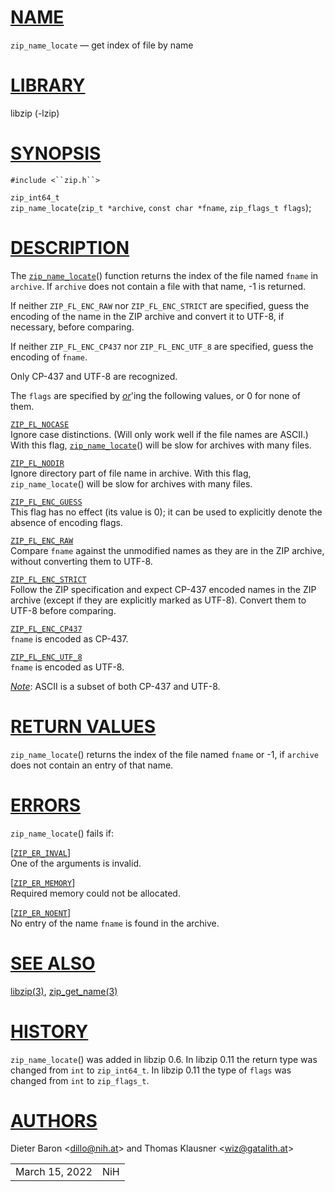# [NAME](#NAME)

`zip_name_locate` — get index of file by name

# [LIBRARY](#LIBRARY)

libzip (-lzip)

# [SYNOPSIS](#SYNOPSIS)

`#include <``zip.h``>`

`zip_int64_t`  
`zip_name_locate`(`zip_t *archive`, `const char *fname`,
`zip_flags_t flags`);

# [DESCRIPTION](#DESCRIPTION)

The [`zip_name_locate`](#zip_name_locate)() function returns the index
of the file named `fname` in `archive`. If `archive` does not contain a
file with that name, -1 is returned.

If neither `ZIP_FL_ENC_RAW` nor `ZIP_FL_ENC_STRICT` are specified, guess
the encoding of the name in the ZIP archive and convert it to UTF-8, if
necessary, before comparing.

If neither `ZIP_FL_ENC_CP437` nor `ZIP_FL_ENC_UTF_8` are specified,
guess the encoding of `fname`.

Only CP-437 and UTF-8 are recognized.

The `flags` are specified by [*or*](#or)'ing the following values, or 0
for none of them.

[`ZIP_FL_NOCASE`](#ZIP_FL_NOCASE)  
Ignore case distinctions. (Will only work well if the file names are
ASCII.) With this flag, [`zip_name_locate`](#zip_name_locate~2)() will
be slow for archives with many files.

[`ZIP_FL_NODIR`](#ZIP_FL_NODIR)  
Ignore directory part of file name in archive. With this flag,
`zip_name_locate`() will be slow for archives with many files.

[`ZIP_FL_ENC_GUESS`](#ZIP_FL_ENC_GUESS)  
This flag has no effect (its value is 0); it can be used to explicitly
denote the absence of encoding flags.

[`ZIP_FL_ENC_RAW`](#ZIP_FL_ENC_RAW)  
Compare `fname` against the unmodified names as they are in the ZIP
archive, without converting them to UTF-8.

[`ZIP_FL_ENC_STRICT`](#ZIP_FL_ENC_STRICT)  
Follow the ZIP specification and expect CP-437 encoded names in the ZIP
archive (except if they are explicitly marked as UTF-8). Convert them to
UTF-8 before comparing.

[`ZIP_FL_ENC_CP437`](#ZIP_FL_ENC_CP437)  
`fname` is encoded as CP-437.

[`ZIP_FL_ENC_UTF_8`](#ZIP_FL_ENC_UTF_8)  
`fname` is encoded as UTF-8.

[*Note*](#Note): ASCII is a subset of both CP-437 and UTF-8.

# [RETURN VALUES](#RETURN_VALUES)

`zip_name_locate`() returns the index of the file named `fname` or -1,
if `archive` does not contain an entry of that name.

# [ERRORS](#ERRORS)

`zip_name_locate`() fails if:

\[[`ZIP_ER_INVAL`](#ZIP_ER_INVAL)\]  
One of the arguments is invalid.

\[[`ZIP_ER_MEMORY`](#ZIP_ER_MEMORY)\]  
Required memory could not be allocated.

\[[`ZIP_ER_NOENT`](#ZIP_ER_NOENT)\]  
No entry of the name `fname` is found in the archive.

# [SEE ALSO](#SEE_ALSO)

[libzip(3)](libzip.md), [zip_get_name(3)](zip_get_name.md)

# [HISTORY](#HISTORY)

`zip_name_locate`() was added in libzip 0.6. In libzip 0.11 the return
type was changed from `int` to `zip_int64_t`. In libzip 0.11 the type of
`flags` was changed from `int` to `zip_flags_t`.

# [AUTHORS](#AUTHORS)

Dieter Baron \<[dillo@nih.at](mailto:dillo@nih.at)\> and Thomas Klausner
\<[wiz@gatalith.at](mailto:wiz@gatalith.at)\>

|                |     |
|----------------|-----|
| March 15, 2022 | NiH |
